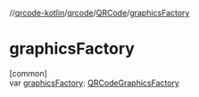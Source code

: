 //[qrcode-kotlin](../../../index.md)/[qrcode](../index.md)/[QRCode](index.md)/[graphicsFactory](graphics-factory.md)

# graphicsFactory

[common]\
var [graphicsFactory](graphics-factory.md): [QRCodeGraphicsFactory](../../qrcode.render/-q-r-code-graphics-factory/index.md)
